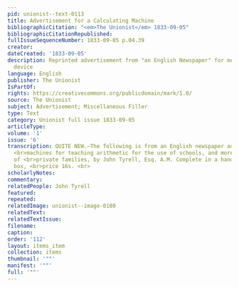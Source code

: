 ```yaml
---
pid: unionist--text-0113
title: Advertisement for a Calculating Machine
bibliographicCitation: "<em>The Unionist</em> 1833-09-05"
bibliographicCitationRepublished: 
fullIssueSequenceNumber: 1833-09-05 p.04.39
creator: 
dateCreated: '1833-09-05'
description: Reprinted advertisement from "an English Newspaper" for mechanical calculating
  device
language: English
publisher: The Unionist
IsPartOf: 
rights: https://creativecommons.org/publicdomain/mark/1.0/
source: The Unionist
subject: Advertisement; Miscellaneous Filler
type: Text
category: Unionist full issue 1833-09-05
articleType: 
volume: '1'
issue: '6'
transcription: QUITE NEW.—The following is from an English newspaper advertisement:—“Patent
  <br>machines for teaching arithmetic for the use of schools, and more especially
  of <br>private families, by John Tyrell, Esq. A.M. Complete in a handsome mahogany
  box, <br>price 16s. <br>
scholarlyNotes: 
commentary: 
relatedPeople: John Tyrell
featured: 
repeated: 
relatedImage: unionist--image-0180
relatedText: 
relatedTextIssue: 
filename: 
caption: 
order: '112'
layout: items_item
collection: items
thumbnail: '""'
manifest: '""'
full: '""'
---
```

